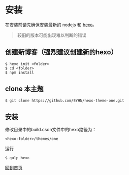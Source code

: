 # 安装

在安装前请先确保安装最新的 nodejs 和 [hexo](https://hexo.io/)。

> 较旧的版本可能出现难以判断的错误

## 创建新博客（强烈建议创建新的hexo）

```
$ hexo init <folder>
$ cd <folder>
$ npm install
```

## clone 本主题

```
$ git clone https://github.com/EYHN/hexo-theme-one.git
```

## 安装

修改目录中的build.cson文件中的hexo路径为：

```
<hexo-folder>/themes/one
```

运行

```
$ gulp hexo
```

[回到首页](./README.md)